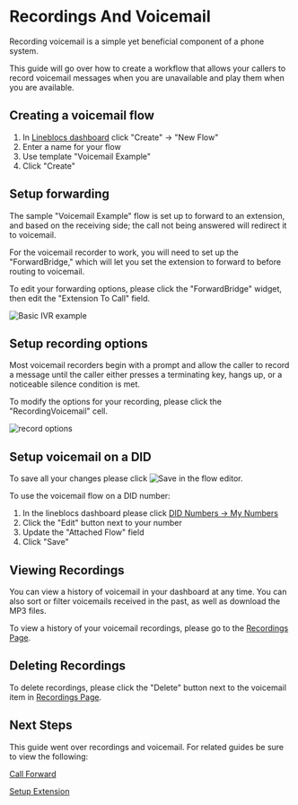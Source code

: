 # Recordings And Voicemail

Recording voicemail is a simple yet beneficial component of a phone system. 

This guide will go over how to create a workflow that allows your callers to record voicemail messages when you are unavailable and play them when you are available. 


## Creating a voicemail flow

1. In [Lineblocs dashboard](https://app.lineblocs.com/#/dashboard) click "Create" -> "New Flow"
2. Enter a name for your flow
3. Use template "Voicemail Example"
4. Click "Create"

## Setup forwarding

The sample "Voicemail Example" flow is set up to forward to an extension, and based on the receiving side; the call not being answered will redirect it to voicemail.

For the voicemail recorder to work, you will need to set up the "ForwardBridge," which will let you set the extension to forward to before routing to voicemail. 

To edit your forwarding options, please click the "ForwardBridge" widget, then edit the "Extension To Call" field.

![Basic IVR example](/img/frontend/docs/voicemail/ext-to-call.png)

## Setup recording options

Most voicemail recorders begin with a prompt and allow the caller to record a message until the caller either presses a terminating key, hangs up, or a noticeable silence condition is met. 

To modify the options for your recording, please click the "RecordingVoicemail" cell.

![record options](/img/frontend/docs/voicemail/record-options.png)

## Setup voicemail on a DID

To save all your changes please click ![Save](/img/frontend/docs/shared/save.png) in the flow editor.

To use the voicemail flow on a DID number:

1. In the lineblocs dashboard please click [DID Numbers -> My Numbers](https://app.lineblocs.com/#/dashboard/dids/my-numbers)
2. Click the "Edit" button next to your number
3. Update the "Attached Flow" field
4. Click "Save"


## Viewing Recordings

You can view a history of voicemail in your dashboard at any time. You can also sort or filter voicemails received in the past, as well as download the MP3 files. 

To view a history of your voicemail recordings, please go to the [Recordings Page](https://app.lineblocs.com/#/recordings).

## Deleting Recordings

To delete recordings, please click the "Delete" button next to the voicemail item in [Recordings Page](https://app.lineblocs.com/#/recordings).

## Next Steps

This guide went over recordings and voicemail. For related guides be sure to view the following:

[Call Forward](https://lineblocs.com/resources/quickstarts/call-forward)

[Setup Extension](https://lineblocs.com/resources/quickstarts/setup-extension)
